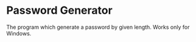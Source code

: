 # Password Generator

The program which generate a password by given length.
Works only for Windows.
